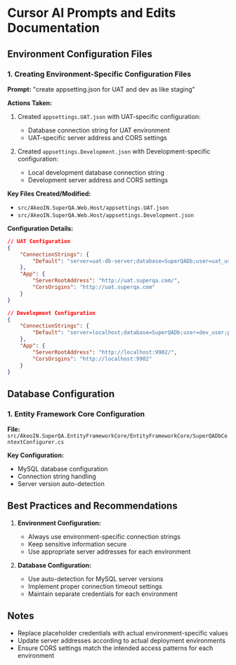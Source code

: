 # Cursor AI Prompts and Edits Documentation

## Environment Configuration Files

### 1. Creating Environment-Specific Configuration Files
**Prompt:** "create appsetting.json for UAT and dev as like staging"

**Actions Taken:**
1. Created `appsettings.UAT.json` with UAT-specific configuration:
   - Database connection string for UAT environment
   - UAT-specific server address and CORS settings

2. Created `appsettings.Development.json` with Development-specific configuration:
   - Local development database connection string
   - Development server address and CORS settings

**Key Files Created/Modified:**
- `src/AkeoIN.SuperQA.Web.Host/appsettings.UAT.json`
- `src/AkeoIN.SuperQA.Web.Host/appsettings.Development.json`

**Configuration Details:**
```json
// UAT Configuration
{
    "ConnectionStrings": {
        "Default": "server=uat-db-server;database=SuperQADb;user=uat_user;password=uat_password;Connection Timeout=60"
    },
    "App": {
        "ServerRootAddress": "http://uat.superqa.com/",
        "CorsOrigins": "http://uat.superqa.com"
    }
}

// Development Configuration
{
    "ConnectionStrings": {
        "Default": "server=localhost;database=SuperQADb;user=dev_user;password=dev_password;Connection Timeout=60"
    },
    "App": {
        "ServerRootAddress": "http://localhost:9902/",
        "CorsOrigins": "http://localhost:9902"
    }
}
```

## Database Configuration

### 1. Entity Framework Core Configuration
**File:** `src/AkeoIN.SuperQA.EntityFrameworkCore/EntityFrameworkCore/SuperQADbContextConfigurer.cs`

**Key Configuration:**
- MySQL database configuration
- Connection string handling
- Server version auto-detection

## Best Practices and Recommendations

1. **Environment Configuration:**
   - Always use environment-specific connection strings
   - Keep sensitive information secure
   - Use appropriate server addresses for each environment

2. **Database Configuration:**
   - Use auto-detection for MySQL server versions
   - Implement proper connection timeout settings
   - Maintain separate credentials for each environment

## Notes
- Replace placeholder credentials with actual environment-specific values
- Update server addresses according to actual deployment environments
- Ensure CORS settings match the intended access patterns for each environment 
